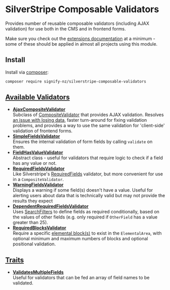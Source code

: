 # SilverStripe Composable Validators

Provides number of reusable composable validators (including AJAX validation) for use both in the CMS and in frontend forms.

Make sure you check out the [extensions documentation](docs/en/02-extensions.md) at a minimum - some of these should be applied in almost all projects using this module.

## Install

Install via [composer](https://getcomposer.org):

```bash
composer require signify-nz/silverstripe-composable-validators
```

## [Available Validators](docs/en/01-validators.md)
- **[AjaxCompositeValidator](docs/en/01-validators.md#ajaxcompositevalidator)**  
Subclass of [CompositeValidator](https://api.silverstripe.org/4/SilverStripe/Forms/CompositeValidator.html) that provides AJAX validation. Resolves [an issue with losing data](https://github.com/silverstripe/silverstripe-elemental/issues/764), faster turn-around for fixing validation problems, and provides a way to use the same validation for 'client-side' validation of frontend forms.
- **[SimpleFieldsValidator](docs/en/01-validators.md#simplefieldsvalidator)**  
Ensures the internal validation of form fields by calling `validate` on them.
- **[FieldHasValueValidator](docs/en/01-validators.md#fieldhasvaluevalidator)**  
Abstract class - useful for validators that require logic to check if a field has any value or not.
- **[RequiredFieldsValidator](docs/en/01-validators.md#requiredfieldsvalidator)**  
Like Silverstripe's [RequiredFields](https://api.silverstripe.org/4/SilverStripe/Forms/RequiredFields.html) validator, but more convenient for use in a `CompositeValidator`.
- **[WarningFieldsValidator](docs/en/01-validators.md#warningfieldsvalidator)**  
Displays a warning if some field(s) doesn't have a value. Useful for alerting users about data that is technically valid but may not provide the results they expect
- **[DependentRequiredFieldsValidator](docs/en/01-validators.md#dependentrequiredfieldsvalidator)**  
Uses [SearchFilters](https://docs.silverstripe.org/en/4/developer_guides/model/searchfilters/) to define fields as required conditionally, based on the values of other fields (e.g. only required if `OtherField` has a value greater than 25).
- **[RequiredBlocksValidator](docs/en/01-validators.md#requiredblocksvalidator)**  
Require a specific [elemental block(s)](https://github.com/silverstripe/silverstripe-elemental) to exist in the `ElementalArea`, with optional minimum and maximum numbers of blocks and optional positional validation.
## [Traits](docs/en/01-validators.md#traits)
- **[ValidatesMultipleFields](docs/en/01-validators.md#validatesmultiplefields)**  
Useful for validators that can be fed an array of field names to be validated.
